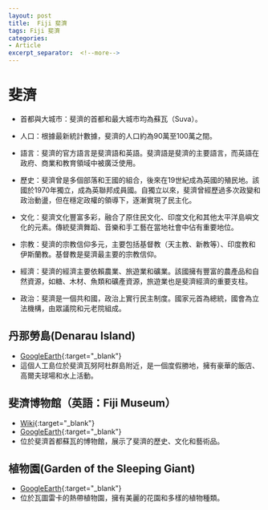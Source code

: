 ```yaml
---
layout: post
title:  Fiji 斐濟
tags: Fiji 斐濟 
categories:
- Article
excerpt_separator:  <!--more-->
---
```

# 斐濟
- 首都與大城市：斐濟的首都和最大城市均為蘇瓦（Suva）。

- 人口：根據最新統計數據，斐濟的人口約為90萬至100萬之間。

- 語言：斐濟的官方語言是斐濟語和英語。斐濟語是斐濟的主要語言，而英語在政府、商業和教育領域中被廣泛使用。

- 歷史：斐濟曾是多個部落和王國的組合，後來在19世紀成為英國的殖民地。該國於1970年獨立，成為英聯邦成員國。自獨立以來，斐濟曾經歷過多次政變和政治動盪，但在穩定政權的領導下，逐漸實現了民主化。

- 文化：斐濟文化豐富多彩，融合了原住民文化、印度文化和其他太平洋島嶼文化的元素。傳統斐濟舞蹈、音樂和手工藝在當地社會中佔有重要地位。

- 宗教：斐濟的宗教信仰多元，主要包括基督教（天主教、新教等）、印度教和伊斯蘭教。基督教是斐濟最主要的宗教信仰。

- 經濟：斐濟的經濟主要依賴農業、旅遊業和礦業。該國擁有豐富的農產品和自然資源，如糖、木材、魚類和礦產資源，旅遊業也是斐濟經濟的重要支柱。

- 政治：斐濟是一個共和國，政治上實行民主制度。國家元首為總統，國會為立法機構，由眾議院和元老院組成。

## 丹那勞島(Denarau Island)
- [GoogleEarth](https://earth.google.com/web/search/Denarau+Island/@-17.7732777,177.3745251,5.00872229a,5379.75596717d,35y,359.99999999h,0.58816839t,0r/w "GoogleEarth"){:target="_blank"} 
- 這個人工島位於斐濟瓦努阿杜群島附近，是一個度假勝地，擁有豪華的飯店、高爾夫球場和水上活動。

## 斐濟博物館（英語：Fiji Museum）
- [Wiki](https://zh.wikipedia.org/zh-tw/%E6%96%90%E6%BF%9F%E5%8D%9A%E7%89%A9%E9%A4%A8 "Wiki"){:target="_blank"} 
- [GoogleEarth](https://earth.google.com/web/search/Fiji+Museum/@-18.149666,178.425735,15.283278a,998.09806075d,34.99999996y,0h,0t,0r/ "GoogleEarth"){:target="_blank"} 
- 位於斐濟首都蘇瓦的博物館，展示了斐濟的歷史、文化和藝術品。

## 植物園(Garden of the Sleeping Giant)
- [GoogleEarth](https://earth.google.com/web/search/Garden+of+the+Sleeping+Giant/@-17.7129862,177.4692968,38.60478591a,1000.84528462d,34.99999996y,0h,0t,0r/"GoogleEarth"){:target="_blank"} 
- 位於瓦圖雷卡的熱帶植物園，擁有美麗的花園和多樣的植物種類。


